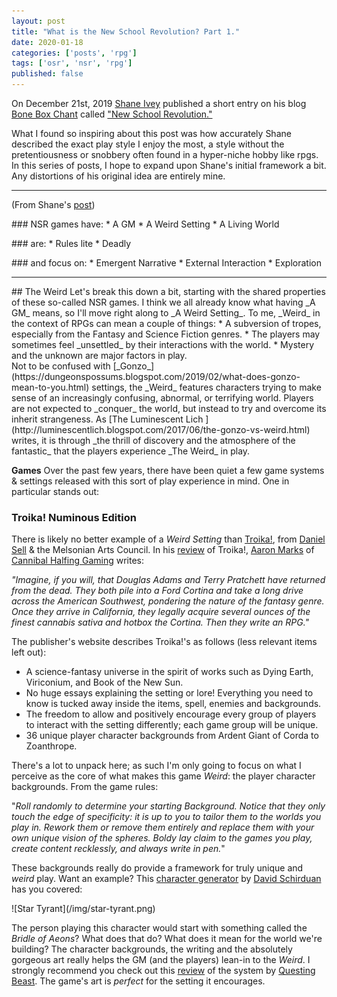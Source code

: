```yaml
---
layout: post
title: "What is the New School Revolution? Part 1."
date: 2020-01-18
categories: ['posts', 'rpg']
tags: ['osr', 'nsr', 'rpg']
published: false
---
```


On December 21st, 2019 [Shane Ivey](https://mobile.twitter.com/Pandatheist) published a short entry on his blog [Bone Box Chant](https://boneboxchant.wordpress.com) called ["New School Revolution."](https://boneboxchant.wordpress.com/2019/12/21/nsr/)

What I found so inspiring about this post was how accurately Shane described the exact play style I enjoy the most, a style without the pretentiousness or snobbery often found in a hyper-niche hobby like rpgs. In this series of posts, I hope to expand upon Shane's initial framework a bit. Any distortions of his original idea are entirely mine.

---

(From Shane's [post](https://boneboxchant.wordpress.com/2019/12/21/nsr/))
<p></p>
### NSR games have:
* A GM
* A Weird Setting
* A Living World
<p></p>
### are:
* Rules lite
* Deadly
<p></p>
### and focus on:
* Emergent Narrative
* External Interaction
* Exploration
<p></p>

---
<p></p>
## The Weird
Let's break this down a bit, starting with the shared properties of these so-called NSR games. I think we all already know what having _A GM_ means, so I'll move right along to _A Weird Setting_. To me, _Weird_ in the context of RPGs can mean a couple of things:
* A subversion of tropes, especially from the Fantasy and Science Fiction genres.
* The players may sometimes feel _unsettled_ by their interactions with the world.  
* Mystery and the unknown are major factors in play.

<br>
Not to be confused with [_Gonzo_](https://dungeonspossums.blogspot.com/2019/02/what-does-gonzo-mean-to-you.html) settings, the _Weird_ features characters trying to make sense of an increasingly confusing, abnormal, or terrifying world. Players are not expected to _conquer_ the world, but instead to try and overcome its inherit strangeness. As [The Luminescent Lich
](http://luminescentlich.blogspot.com/2017/06/the-gonzo-vs-weird.html) writes, it is through _the thrill of discovery and the atmosphere of the fantastic_ that the players experience _The Weird_ in play.

**Games**
Over the past few years, there have been quiet a few game systems & settings released with this sort of play experience in mind. One in particular stands out:
<br>

### Troika! Numinous Edition
There is likely no better example of a _Weird Setting_ than [Troika!](https://www.troikarpg.com/), from [Daniel Sell](https://twitter.com/ignus) & the Melsonian Arts Council. In his [review](https://cannibalhalflinggaming.com/2019/02/27/troika-review/) of Troika!, [Aaron Marks](https://twitter.com/levelonewonk) of [Cannibal Halfing Gaming](https://cannibalhalflinggaming.com/) writes:

_"Imagine, if you will, that Douglas Adams and Terry Pratchett have returned from the dead. They both pile into a Ford Cortina and take a long drive across the American Southwest, pondering the nature of the fantasy genre. Once they arrive in California, they legally acquire several ounces of the finest cannabis sativa and hotbox the Cortina. Then they write an RPG."_

The publisher's website describes Troika!'s as follows (less relevant items left out):
* A science-fantasy universe in the spirit of works such as Dying Earth, Viriconium, and Book of the New Sun.
* No huge essays explaining the setting or lore! Everything you need to know is tucked away inside the items, spell, enemies and backgrounds.
* The freedom to allow and positively encourage every group of players to interact with the setting differently; each game group will be unique.
* 36 unique player character backgrounds from Ardent Giant of Corda to Zoanthrope​.

There's a lot to unpack here; as such I'm only going to focus on what I perceive as the core of what makes this game _Weird_: the player character backgrounds. From the game rules:

"_Roll randomly to determine your starting Background. Notice that they only touch the edge of specificity: it is up to you to tailor them to the worlds you play in. Rework them or remove them entirely and replace them with your own unique vision of the spheres. Boldy lay claim to the games you play, create content recklessly, and always write in pen._"

These backgrounds really do provide a framework for truly unique and _weird_ play. Want an example? This [character generator](https://technicalgrimoire.com/troikagenerator) by [David Schirduan](https://twitter.com/davidschirduan) has you covered:
<p></p>
![Star Tyrant](/img/star-tyrant.png)

The person playing this character would start with something called the _Bridle of Aeons_? What does that do? What does it mean for the world we're building? The character backgrounds, the writing and the absolutely gorgeous art really helps the GM (and the players) lean-in to the _Weird_. I strongly recommend you check out this [review](https://www.youtube.com/watch?v=QvhtyihMSjI) of the system by [Questing Beast](http://questingblog.com/). The game's art is _perfect_ for the setting it encourages.
